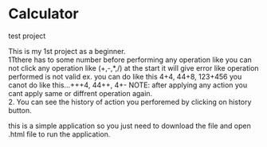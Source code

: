 # Calculator
test project

This is my 1st project as a beginner.<br />
1Tthere has to some number before performing any operation like you can not click any operation like (+,-,*,/) at the start it will give error like operation performed is not valid ex. you can do like this 4+4, 44+8, 123+456 you canot do like this...+++4, 44++, 4+- NOTE: after applying any action you cant apply same or diffrent operation again.<br />
2. You can see the history of action you perforemed by clicking on history button.<br />

this is a simple application so you just need to download the file and open .html file to run the application.
